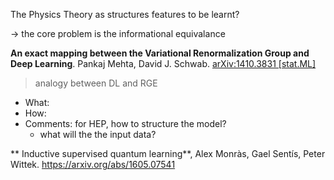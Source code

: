 The Physics Theory as structures features to be learnt?

-> the core problem is the informational equivalance

**An exact mapping between the Variational Renormalization Group and Deep Learning**. Pankaj Mehta, David J. Schwab. [arXiv:1410.3831 [stat.ML]](https://arxiv.org/abs/1410.3831)
> analogy between DL and RGE
* What:
* How:
* Comments: for HEP, how to structure the model?
  * what will the the input data?
  
** Inductive supervised quantum learning**, Alex Monràs, Gael Sentís, Peter Wittek. https://arxiv.org/abs/1605.07541
